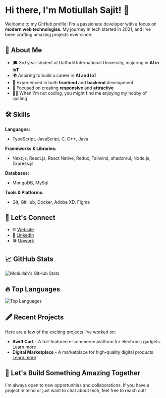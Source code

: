 # Hi there, I'm Motiullah Sajit! 👋

Welcome to my GitHub profile! I'm a passionate developer with a focus on **modern web technologies**. My journey in tech started in 2021, and I've been crafting amazing projects ever since. 

## 🌟 About Me

- 🎓 3rd year student at Daffodil International University, majoring in **AI in IoT**
- 🌍 Aspiring to build a career in **AI and IoT**
- 💼 Experienced in both **frontend** and **backend** development
- 🎯 Focused on creating **responsive** and **attractive** 
- 🚴‍♂️ When I'm not coding, you might find me enjoying my hobby of cycling

## 🛠️ Skills

**Languages:**
- TypeScript, JavaScript, C, C++, Java

**Frameworks & Libraries:**
- Next.js, React.js, React Native, Redux, Tailwind, shadcn/ui, Node.js, Express.js

**Databases:**
- MongoDB, MySql

**Tools & Platforms:**
- Git, GitHub, Docker, Adobe XD, Figma

## 🔗 Let's Connect

- 🌐 [Website](https://motiullah-sajit.web.app/)
- 💼 [LinkedIn](https://www.linkedin.com/in/motiullah-sajit/)
- 🛠️ [Upwork](https://www.upwork.com/freelancers/~01f38a315bc53adc2b)

## 📈 GitHub Stats

![Motiullah's GitHub Stats](https://github-readme-stats.vercel.app/api?username=motiullahsajit&show_icons=true&theme=radical&count_private=true)

## 🔥 Top Languages

![Top Languages](https://github-readme-stats.vercel.app/api/top-langs/?username=motiullahsajit&layout=compact&theme=radical)

## 🖋️ Recent Projects

Here are a few of the exciting projects I've worked on:

- **Swift Cart** - A full-featured e-commerce platform for electronic gadgets. [Learn more](https://github.com/motiullahsajit/Swift-Cart)
- **Digital Marketplace** - A marketplace for high-quality digital products. [Learn more](https://github.com/motiullahsajit/digital)

## 🚀 Let's Build Something Amazing Together

I'm always open to new opportunities and collaborations. If you have a project in mind or just want to chat about tech, feel free to reach out!


